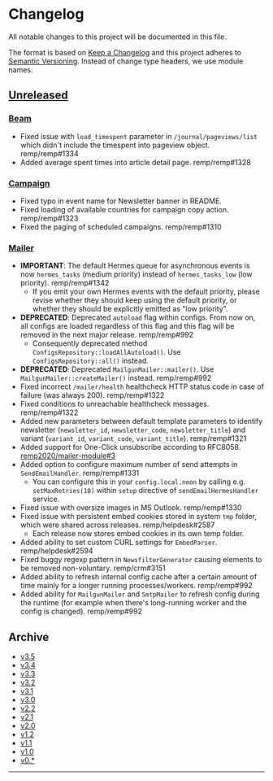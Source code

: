 # Changelog

All notable changes to this project will be documented in this file.

The format is based on [Keep a Changelog](http://keepachangelog.com/) and this project adheres to [Semantic Versioning](http://semver.org/). Instead of change type headers, we use module names.

## [Unreleased]

### [Beam]

- Fixed issue with `load_timespent` parameter in `/journal/pageviews/list` which didn't include the timespent into pageview object. remp/remp#1334
- Added average spent times into article detail page. remp/remp#1328

### [Campaign]

- Fixed typo in event name for Newsletter banner in README.
- Fixed loading of available countries for campaign copy action. remp/remp#1323
- Fixed the paging of scheduled campaigns. remp/remp#1310

### [Mailer]

- **IMPORTANT**: The default Hermes queue for asynchronous events is now `hermes_tasks` (medium priority) instead of `hermes_tasks_low` (low priority). remp/remp#1342
  - If you emit your own Hermes events with the default priority, please revise whether they should keep using the default priority, or whether they should be explicitly emitted as "low priority".
- **DEPRECATED**: Deprecated `autoload` flag within configs. From now on, all configs are loaded regardless of this flag and this flag will be removed in the next major release. remp/remp#992
  - Consequently deprecated method `ConfigsRepository::loadAllAutoload()`. Use `ConfigsRepository::all()` instead.
- **DEPRECATED**: Deprecated `MailgunMailer::mailer()`. Use `MailgunMailer::createMailer()` instead. remp/remp#992
- Fixed incorrect `/mailer/health` healthcheck HTTP status code in case of failure (was always 200). remp/remp#1322
- Fixed conditions to unreachable healthcheck messages. remp/remp#1322
- Added new parameters between default template parameters to identify newsletter (`newsletter_id`, `newsletter_code`, `newsletter_title`) and variant (`variant_id`, `variant_code`, `variant_title`). remp/remp#1321
- Added support for One-Click unsubscribe according to RFC8058. [remp2020/mailer-module#3](https://github.com/remp2020/mailer-module/pull/3)
- Added option to configure maximum number of send attempts in `SendEmailHandler`. remp/remp#1331
  - You can configure this in your `config.local.neon` by calling e.g. `setMaxRetries(10)` within `setup` directive of `sendEmailHermesHandler` service. 
- Fixed issue with oversize images in MS Outlook. remp/remp#1330
- Fixed issue with persistent embed cookies stored in system `tmp` folder, which were shared across releases. remp/helpdesk#2587
  - Each release now stores embed cookies in its own temp folder.
- Added ability to set custom CURL settings for `EmbedParser`. remp/helpdesk#2594
- Fixed buggy regexp pattern in `NewsfilterGenerator` causing elements to be removed non-voluntary. remp/crm#3151
- Added ability to refresh internal config cache after a certain amount of time mainly for a longer running processes/workers. remp/remp#992
- Added ability for `MailgunMailer` and `SmtpMailer` to refresh config during the runtime (for example when there's long-running worker and the config is changed). remp/remp#992

## Archive

- [v3.5](./changelogs/CHANGELOG-v3.5.md)
- [v3.4](./changelogs/CHANGELOG-v3.4.md)
- [v3.3](./changelogs/CHANGELOG-v3.3.md)
- [v3.2](./changelogs/CHANGELOG-v3.2.md)
- [v3.1](./changelogs/CHANGELOG-v3.1.md)
- [v3.0](./changelogs/CHANGELOG-v3.0.md)
- [v2.2](./changelogs/CHANGELOG-v2.2.md)
- [v2.1](./changelogs/CHANGELOG-v2.1.md)
- [v2.0](./changelogs/CHANGELOG-v2.0.md)
- [v1.2](./changelogs/CHANGELOG-v1.2.md)
- [v1.1](./changelogs/CHANGELOG-v1.1.md)
- [v1.0](./changelogs/CHANGELOG-v1.0.md)
- [v0.*](./changelogs/CHANGELOG-v0.md)

---

[Beam]: https://github.com/remp2020/remp/tree/master/Beam
[Campaign]: https://github.com/remp2020/remp/tree/master/Campaign
[Mailer]: https://github.com/remp2020/remp/tree/master/Mailer
[Sso]: https://github.com/remp2020/remp/tree/master/Sso
[Segments]: https://github.com/remp2020/remp/tree/master/Beam/go/cmd/segments
[Tracker]: https://github.com/remp2020/remp/tree/master/Beam/go/cmd/tracker

[Unreleased]: https://github.com/remp2020/remp/compare/3.2.0...master
